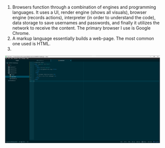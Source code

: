 1) Browsers function through a combination of engines and programming languages. It uses a UI, render engine (shows all visuals), browser engine (records actions), interpreter (in order to understand the code), data storage to save usernames and passwords, and finally it utilizes the network to receive the content. The primary browser I use is Google Chrome.
2) A markup language essentially builds a web-page. The most common one used is HTML.
3)
![First Website Screenshot](./images/first-webpage-screenshot.png)
